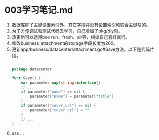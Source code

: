 # 003学习笔记.md

1. 数据库除了主键设置索引外，其它字段并没有设置索引和联合主键啥的。
2. 为了方便调试和测试代码去学习，自己增加了pkg/diy包。
3. 热更新可以选用bee run、fresh、air等，根据自己喜好就行。
4. 修改business_attachment的storage字段长度为200。
5. 更新app/business/datacenter/attachment.go#Save方法，以下是代码片段。
    ```go
    
    package datacenter
    
    func Save() {
        var parameter map[string]interface{}
        // ...
        if parameter["name"] == nil {
            parameter["name"] = parameter["title"]
        }
        if parameter["cover_url"] == nil {
            parameter["cover_url"] = ""
        }
        // ...
    }
    
    ```
6. sss
...